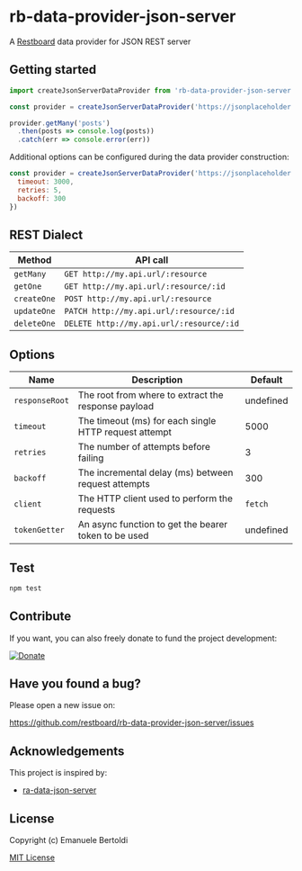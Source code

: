 # rb-data-provider-json-server

A [Restboard](https://github.com/restboard/restboard) data provider for JSON REST server

## Getting started

```js
import createJsonServerDataProvider from 'rb-data-provider-json-server'

const provider = createJsonServerDataProvider('https://jsonplaceholder.typicode.com')

provider.getMany('posts')
  .then(posts => console.log(posts))
  .catch(err => console.error(err))
```

Additional options can be configured during the data provider construction:

```js
const provider = createJsonServerDataProvider('https://jsonplaceholder.typicode.com', {
  timeout: 3000,
  retries: 5,
  backoff: 300
})
```

## REST Dialect

| Method          | API call                                                   |
| --------------- | ---------------------------------------------------------- |
| `getMany`       | `GET http://my.api.url/:resource`                          |
| `getOne`        | `GET http://my.api.url/:resource/:id`                      |
| `createOne`     | `POST http://my.api.url/:resource`                         |
| `updateOne`     | `PATCH http://my.api.url/:resource/:id`                    |
| `deleteOne`     | `DELETE http://my.api.url/:resource/:id`                   |

## Options

| Name            | Description                                           | Default   |
| ----------------| ------------------------------------------------------| ----------|
| `responseRoot`  | The root from where to extract the response payload   | undefined |
| `timeout`       | The timeout (ms) for each single HTTP request attempt | 5000      |
| `retries`       | The number of attempts before failing                 | 3         |
| `backoff`       | The incremental delay (ms) between request attempts   | 300       |
| `client`        | The HTTP client used to perform the requests          | `fetch`   |
| `tokenGetter`   | An async function to get the bearer token to be used  | undefined |

## Test

```bash
npm test
```

## Contribute

If you want, you can also freely donate to fund the project development:

[![Donate](https://www.paypalobjects.com/en_US/i/btn/btn_donate_SM.gif)](https://paypal.me/EBertoldi)

## Have you found a bug?

Please open a new issue on:

<https://github.com/restboard/rb-data-provider-json-server/issues>

## Acknowledgements

This project is inspired by:

* [ra-data-json-server](https://github.com/marmelab/react-admin/tree/master/packages/ra-data-json-server)

## License

Copyright (c) Emanuele Bertoldi

[MIT License](http://en.wikipedia.org/wiki/MIT_License)
